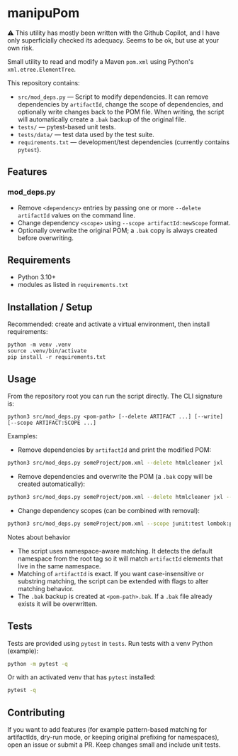 # manipuPom

:warning: This utility has mostly been written with the Github Copilot, and I have only superficially checked its adequacy. Seems to be ok, but use at your own risk.

Small utility to read and modify a Maven `pom.xml` using Python's
`xml.etree.ElementTree`.

This repository contains:

- `src/mod_deps.py` — Script to modify dependencies. It can remove
  dependencies by `artifactId`, change the scope of dependencies, and optionally write changes back to the
  POM file. When writing, the script will automatically create a
  `.bak` backup of the original file.
- `tests/` — pytest-based unit tests.
- `tests/data/` — test data used by the test suite.
- `requirements.txt` — development/test dependencies (currently
  contains `pytest`).

## Features

### mod_deps.py

- Remove `<dependency>` entries by passing one or more `--delete artifactId`
  values on the command line.
- Change dependency `<scope>` using `--scope artifactId:newScope` format.
- Optionally overwrite the original POM; a `.bak` copy is always
  created before overwriting.

## Requirements

- Python 3.10+
- modules as listed in `requirements.txt`

## Installation / Setup

Recommended: create and activate a virtual environment, then install
requirements:

```
python -m venv .venv
source .venv/bin/activate
pip install -r requirements.txt
```

## Usage

From the repository root you can run the script directly. The CLI
signature is:

```
python3 src/mod_deps.py <pom-path> [--delete ARTIFACT ...] [--write] [--scope ARTIFACT:SCOPE ...]
```

Examples:

- Remove dependencies by `artifactId` and print the modified POM:

```bash
python3 src/mod_deps.py someProject/pom.xml --delete htmlcleaner jxl
```

- Remove dependencies and overwrite the POM (a `.bak` copy will be
  created automatically):

```bash
python3 src/mod_deps.py someProject/pom.xml --delete htmlcleaner jxl --write
```

- Change dependency scopes (can be combined with removal):

```bash
python3 src/mod_deps.py someProject/pom.xml --scope junit:test lombok:provided
```

Notes about behavior
- The script uses namespace-aware matching. It detects the default
  namespace from the root tag so it will match `artifactId` elements
  that live in the same namespace.
- Matching of `artifactId` is exact. If you want case-insensitive or
  substring matching, the script can be extended with flags to alter
  matching behavior.
- The `.bak` backup is created at `<pom-path>.bak`. If a `.bak` file
  already exists it will be overwritten.

## Tests

Tests are provided using `pytest` in `tests`. Run tests with a venv Python (example):

```bash
python -m pytest -q
```

Or with an activated venv that has `pytest` installed:

```bash
pytest -q
```

## Contributing

If you want to add features (for example pattern-based matching for
artifactIds, dry-run mode, or keeping original prefixing for namespaces),
open an issue or submit a PR. Keep changes small and include unit tests.
